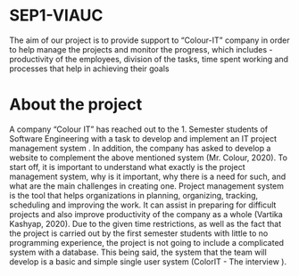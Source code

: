 # SEP1-VIAUC
The aim of our project is to provide support to “Colour-IT” company in order to help manage the projects and monitor the progress, which includes - productivity of the employees, division of the tasks, time spent working and processes that help in achieving their goals

# About the project
A company “Colour IT” has reached out to the 1. Semester students of Software
Engineering with a task to develop and implement an IT project management system . In
addition, the company has asked to develop a website to complement the above mentioned
system (Mr. Colour, 2020).
To start off, it is important to understand what exactly is the project management
system, why is it important, why there is a need for such, and what are the main challenges in
creating one.
Project management system is the tool that helps organizations in planning, organizing,
tracking, scheduling and improving the work. It can assist in preparing for difficult projects
and also improve productivity of the company as a whole (Vartika Kashyap, 2020).
Due to the given time restrictions, as well as the fact that the project is carried out by
the first semester students with little to no programming experience, the project is not going
to include a complicated system with a database. This being said, the system that the team
will develop is a basic and simple single user system (ColorIT - The interview ).
